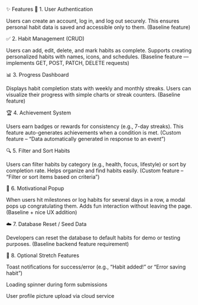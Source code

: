 ✨ Features
🧩 1. User Authentication

Users can create an account, log in, and log out securely.
This ensures personal habit data is saved and accessible only to them.
(Baseline feature)

✅ 2. Habit Management (CRUD)

Users can add, edit, delete, and mark habits as complete.
Supports creating personalized habits with names, icons, and schedules.
(Baseline feature — implements GET, POST, PATCH, DELETE requests)

📊 3. Progress Dashboard

Displays habit completion stats with weekly and monthly streaks.
Users can visualize their progress with simple charts or streak counters.
(Baseline feature)

🏆 4. Achievement System

Users earn badges or rewards for consistency (e.g., 7-day streaks).
This feature auto-generates achievements when a condition is met.
(Custom feature – “Data automatically generated in response to an event”)

🔍 5. Filter and Sort Habits

Users can filter habits by category (e.g., health, focus, lifestyle) or sort by completion rate.
Helps organize and find habits easily.
(Custom feature – “Filter or sort items based on criteria”)

💬 6. Motivational Popup

When users hit milestones or log habits for several days in a row, a modal pops up congratulating them.
Adds fun interaction without leaving the page.
(Baseline + nice UX addition)

☁️ 7. Database Reset / Seed Data

Developers can reset the database to default habits for demo or testing purposes.
(Baseline backend feature requirement)

🧠 8. Optional Stretch Features

Toast notifications for success/error (e.g., “Habit added!” or “Error saving habit”)

Loading spinner during form submissions

User profile picture upload via cloud service
